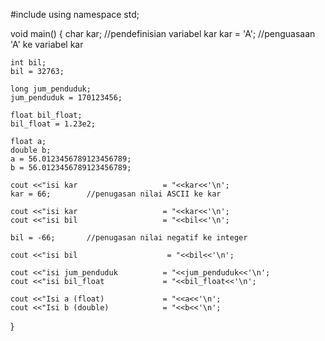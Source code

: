 #include <iostream>
using namespace std;

void main()
{
	char kar;             //pendefinisian variabel kar
	kar = 'A';            //penguasaan 'A' ke variabel kar

	int bil;
	bil = 32763;
	
	long jum_penduduk;
	jum_penduduk = 170123456;

	float bil_float;
	bil_float = 1.23e2;

	float a;
	double b;
	a = 56.0123456789123456789;
	b = 56.0123456789123456789;

	cout <<"isi kar                   = "<<kar<<'\n';
	kar = 66;        //penugasan nilai ASCII ke kar

	cout <<"isi kar                   = "<<kar<<'\n';
	cout <<"isi bil                   = "<<bil<<'\n';

	bil = -66;       //penugasan nilai negatif ke integer

	cout <<"isi bil                    = "<<bil<<'\n';

	cout <<"isi jum_penduduk          = "<<jum_penduduk<<'\n';
	cout <<"isi bil_float             = "<<bil_float<<'\n';

	cout <<"Isi a (float)             = "<<a<<'\n';
	cout <<"Isi b (double)            = "<<b<<'\n';
}
